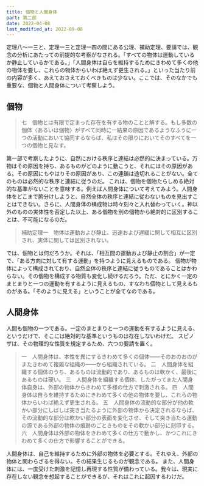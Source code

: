 ```yaml
---
title: 個物と人間身体
part: 第二部
date: 2022-04-08
last_modified_at: 2022-09-08
---
```


定理八～一三と、定理一三と定理一四の間にある公理、補助定理、要請では、観念の分析にあたっての前提的な考察がなされる。「すべての物体は運動しているか静止しているかである。」「人間身体は自らを維持するためにきわめて多くの他の物体を要し、これらの物体からいわば絶えず更生される。」といった当たり前の内容が多く、あえておさえておくべきものは少ない。ここでは、そのなかでも重要な、個物と人間身体について考察しよう。

## 個物

>七　個物とは有限で定まった存在を有する物のことと解する。もし多数の個体〈あるいは個物〉がすべて同時に一結果の原因であるようなふうに一つの活動において協同するならば、私はその限りにおいてそのすべてを一つの個物と見なす。

第一部で考察したように、自然における秩序と連結は必然的に決まっている。万物はその原因を持ち、あるものがどのように動こうと、それにはその原因がある。その原因にもやはりその原因があり、この連鎖は途切れることがない。全てのものは必然的な秩序と連結に従うのだ。
これは、個物を個物たらしめる絶対的な基準がないことを意味する。例えば人間身体について考えてみよう。人間身体をどこまで腑分けしようと、自然全体の秩序と連結に従わないものを見出すことはできない。さらに、人間身体の構成物は時々刻々と入れ替わっていく。神以外のものの実体性を否定した以上、ある個物を別の個物から絶対的に区別することは、不可能になるのだ。

>補助定理一　物体は運動および静止、迅速および遅緩に関して相互に区別され、実体に関しては区別されない。

では、個物とは何だろうか。それは、「相互間の運動および静止の割合」が一定で、「ある方向に対して有する運動」を持つように見えるものである。
個物が物体によって構成されており、自然全体の秩序と連結に従うものであることはかわらない。その個物を構成する物質も変化し続けるだろう。ただ、とにかく一定のまとまりと一つの運動を有するように見えるもの、すなわち個物として見えるものがある。「そのように見える」ということが全てなのである。

## 人間身体

人間も個物の一つである。一定のまとまりと一つの運動を有するように見える、というだけで、そこには絶対的な基準というものは存在しないわけだ。
スピノザは、その物理的な性質を規定するため、六つの要請を置く。

>一　人間身体は、本性を異にするきわめて多くの個体――そのおのおのがまたきわめて複雑な組織の――から組織されている。
>二　人間身体を組織する個体のうち、あるものは流動的であり、あるものは軟かく、最後にあるものは硬い。
>三　人間身体を組織する個体、したがってまた人間身体自身は、外部の物体からきわめて多様の仕方で刺激される。
>四　人間身体は自らを維持するためにきわめて多くの他の物体を要し、これらの物体からいわば絶えず更生される。
>五　人間身体の流動的な部分が他の軟かい部分にしばしば突き当たるように外部の物体から決定されるならば、その流動的な部分は軟かい部分の表面を変化させ、そして突き当たる運動の源である外部の物体の痕跡のごときものをその軟かい部分に刻印する。
>六　人間身体は外部の物体をきわめて多くの仕方で動かし、かつこれにきわめて多くの仕方で影響することができる。

人間身体は、自己を維持するために外部の物体を必要とする。それゆえ、外部の物体と関わらざるを得ない。その結果生じるものが観念である。
また、人間身体には、一度受けた刺激を記憶し再現する性質が備わっている。我々は、現実に存在しない観念を想起することができるが、それはこれに起因するわけだ。
